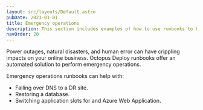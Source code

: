 ```yaml
---
layout: src/layouts/Default.astro
pubDate: 2023-01-01
title: Emergency operations
description: This section includes examples of how to use runbooks to help automate disaster recovery operations.
navOrder: 20
---
```


Power outages, natural disasters, and human error can have crippling impacts on your online business. Octopus Deploy runbooks offer an automated solution to perform emergency operations.

Emergency operations runbooks can help with:

- Failing over DNS to a DR site.
- Restoring a database.
- Switching application slots for and Azure Web Application.
